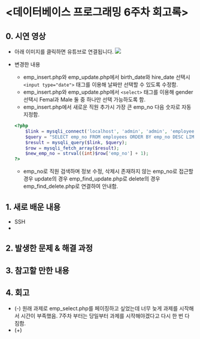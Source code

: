 <데이터베이스 프로그래밍 6주차 회고록>
=============================
## 0. 시연 영상
* 아래 이미지를 클릭하면 유튜브로 연결됩니다.
[![](http://img.youtube.com/vi/NPpD3FNgXus/0.jpg)](http://www.youtube.com/watch?v=NPpD3FNgXus "")  

* 변경한 내용
    * emp_insert.php와 emp_update.php에서 birth_date와 hire_date 선택시 `<input type="date">` 태그를 이용해 날짜만 선택할 수 있도록 수정함.
    * emp_insert.php와 emp_update.php에서 `<select>` 태그를 이용해 gender 선택시 Femal과 Male 둘 중 하나만 선택 가능하도록 함.
    * emp_insert.php에서 새로운 직원 추가시 가장 큰 emp_no 다음 숫자로 자동 지정함.
    ```php
    <?php 
        $link = mysqli_connect('localhost', 'admin', 'admin', 'employees');
        $query = "SELECT emp_no FROM employees ORDER BY emp_no DESC LIMIT 1";
        $result = mysqli_query($link, $query);
        $row = mysqli_fetch_array($result);
        $new_emp_no = strval((int)$row['emp_no'] + 1);
    ?>
    ```
    * emp_no로 직원 검색하며 정보 수정, 삭제시 존재하지 않는 emp_no로 접근할 경우 update의 경우 emp_find_update.php로 delete의 경우 emp_find_delete.php로 연결하여 안내함.

## 1. 새로 배운 내용
* SSH
* 

## 2. 발생한 문제 & 해결 과정

## 3. 참고할 만한 내용

## 4. 회고
* (-) 원래 과제로 emp_select.php를 페이징하고 싶었는데 너무 늦게 과제를 시작해서 시간이 부족했음. 7주차 부터는 당일부터 과제를 시작해야겠다고 다시 한 번 다짐함.
* (+) 